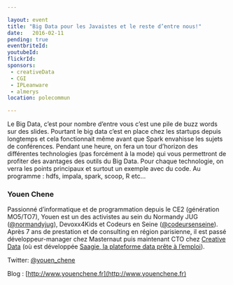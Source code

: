 ```yaml
---

layout: event
title: "Big Data pour les Javaistes et le reste d’entre nous!"
date:   2016-02-11
pending: true
eventbriteId: 
youtubeId:
flickrId: 
sponsors:
 - creativeData
 - CGI
 - IPLeanware
 - almerys
location: polecommun

---
```


Le Big Data, c’est pour nombre d’entre vous c’est une pile de buzz words sur des slides. Pourtant le big data c’est en place chez les startups depuis longtemps et cela fonctionnait même avant que Spark envahisse les sujets de conférences.
Pendant une heure, on fera un tour d’horizon des différentes technologies (pas forcément à la mode) qui vous permettront de profiter des avantages des outils du Big Data.
Pour chaque technologie, on verra les points principaux et surtout un exemple avec du code. Au programme : hdfs, impala, spark, scoop, R etc...

### Youen Chene

Passionné d’informatique et de programmation depuis le CE2 (génération MO5/TO7), Youen est un des activistes au sein du Normandy JUG ([@normandyjug](https://twitter.com/normandyjug)), Devoxx4Kids et Codeurs en Seine ([@codeursenseine](https://twitter.com/codeursenseine)).
Après 7 ans de prestation et de consulting en région parisienne, il est passé développeur-manager chez Masternaut puis maintenant CTO chez [Creative Data](https://www.creativedata.fr/) (où est développée [Saagie, la plateforme data prête à l’emploi](http://www.saagie.com)).

Twitter: [@youen_chene](https://twitter.com/youen_chene)

Blog : [http://www.youenchene.fr](http://www.youenchene.fr)
